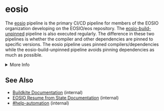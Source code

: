 # eosio
The [eosio](https://buildkite.com/EOSIO/eosio) pipeline is the primary CI/CD pipeline for members of the EOSIO organization developing on the EOSIO/eos repository. The [eosio-build-unpinned](https://buildkite.com/EOSIO/eosio-build-unpinned) pipeline is also executed regularly. The difference in these two pipelines is whether the compiler and other dependencies are pinned to specific versions. The eosio pipeline uses pinned compilers/dependencies while the eosio-build-unpinned pipeline avoids pinning dependencies as much as possible.

<details>
<summary>More Info</summary>

## Index
1. [Variables](https://github.com/EOSIO/eos/blob/release/2.1.x/.cicd/README.md#variables)
1. [Examples](https://github.com/EOSIO/eos/blob/release/2.1.x/.cicd/README.md#examples)
1. [Pipelines](https://github.com/EOSIO/eos/blob/release/2.1.x/.cicd/README.md#pipelines)
1. [See Also](https://github.com/EOSIO/eos/blob/release/2.1.x/.cicd/README.md#see-also)

### Variables
Most pipelines in the organization have several environment variables that can be used to configure how the pipeline runs. These environment variables can be specified when manually triggering a build via the Buildkite UI.

Configure which operating systems are built, tested, and packaged:
```bash
SKIP_LINUX='true|false'              # true skips all build/test/packaging steps on Linux distros
SKIP_MAC='true|false'                # true skips all build/test/packaging steps on Mac hardware
SKIP_AMAZON_LINUX_2='true|false'     # true skips all build/test/packaging steps for Amazon Linux 2
SKIP_CENTOS_7_7='true|false'         # true skips all build/test/packaging steps for Centos 7
SKIP_CENTOS_8='true|false'           # true skips all build/test/packaging steps for Centos 8
SKIP_MACOS_10_14='true|false'        # true skips all build/test/packaging steps for MacOS 10.14
SKIP_MACOS_10_15='true|false'        # true skips all build/test/packaging steps for MacOS 10.15
SKIP_MACOS_11='true|false'           # true skips all build/test/packaging steps for MacOS 11
SKIP_UBUNTU_16_04='true|false'       # true skips all build/test/packaging steps for Ubuntu 16.04
SKIP_UBUNTU_18_04='true|false'       # true skips all build/test/packaging steps for Ubuntu 18.04
SKIP_UBUNTU_20_04='true|false'       # true skips all build/test/packaging steps for Ubuntu 20.04
```

Configure which steps are executed for each operating system:
```bash
SKIP_BUILD='true|false'              # true skips all build steps for all distros
SKIP_UNIT_TESTS='true|false'         # true skips all unit test executions for all distros
SKIP_WASM_SPEC_TESTS='true|false'    # true skips all wasm spec test executions for all distros
SKIP_SERIAL_TESTS='true|false'       # true skips all integration test executions for all distros
SKIP_LONG_RUNNING_TESTS='true|false' # true skips all long running test executions for all distros
SKIP_MULTIVERSION_TEST='true|false'  # true skips all multiversion tests
SKIP_SYNC_TESTS='true|false'         # true skips all sync tests
SKIP_PACKAGE_BUILDER='true|false'    # true skips all package building steps for all distros
```

Configure how the steps are executed:
```bash
PINNED='true|false'                  # controls compiler/dependency pinning
TIMEOUT='##'                         # controls timeout in minutes for all steps
```

### Examples
Build and test on Linux only:
```bash
SKIP_MAC='true'
```

Build and test on MacOS only:
```bash
SKIP_LINUX='true'
```

Skip all tests:
```bash
SKIP_UNIT_TESTS='true'
SKIP_WASM_SPEC_TESTS='true'
SKIP_SERIAL_TESTS='true'
SKIP_LONG_RUNNING_TESTS='true'
SKIP_MULTIVERSION_TEST='true'
SKIP_SYNC_TESTS='true'
```

## Pipelines
There are several eosio pipelines that exist and are triggered by pull requests, pipelines, or schedules:

Pipeline | Details
---|---
[eosio](https://buildkite.com/EOSIO/eosio) | Primary pipeline for the EOSIO/eos Github repo. It is triggered when a pull request is created.
[eosio-build-unpinned](https://buildkite.com/EOSIO/eosio-build-unpinned) | Pipeline that performs a build without a pinned compiler. It is triggered when a pull request is created.
[eosio-lrt](https://buildkite.com/EOSIO/eosio-lrt) | Pipeline that only executes the long running tests. It is triggered after a pull request is merged.
[eosio-base-images](https://buildkite.com/EOSIO/eosio-base-images) | Pipeline that ensures all MacOS VM and Docker container builders can be built. It is scheduled for periodic execution.
[eosio-build-scripts](https://buildkite.com/EOSIO/eosio-build-scripts) | Pipeline that ensure the build scripts function. It is scheduled for periodic execution.
[eosio-big-sur-beta](https://buildkite.com/EOSIO/eosio-big-sur-beta) | Pipeline that performs a build only using MacOS 11 builders. It is scheduled for periodic execution.
[eosio-sync-from-genesis](https://buildkite.com/EOSIO/eosio-sync-from-genesis) | Pipeline that ensures built code can sync properly. It is triggered during pull request builds.
[eosio-resume-from-state](https://buildkite.com/EOSIO/eosio-resume-from-state) | Pipeline that ensures that built binaries can resume from previous binary versions. It is triggered during pull request builds.

</details>

## See Also
- [Buildkite Documentation](https://github.com/EOSIO/devdocs/wiki/Buildkite) (internal)
- [EOSIO Resume from State Documentation](https://github.com/EOSIO/auto-eks-sync-nodes/blob/master/pipelines/eosio-resume-from-state/README.md) (internal)
- [#help-automation](https://blockone.slack.com/archives/CMTAZ9L4D) (internal)
